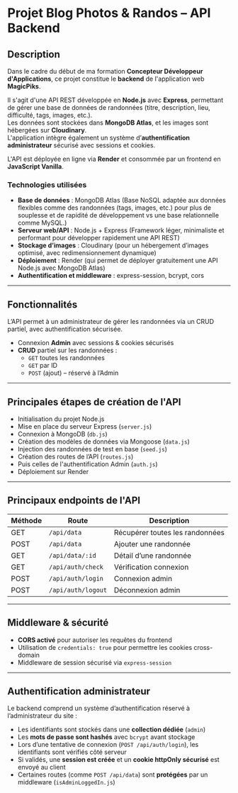 # Projet Blog Photos & Randos – API Backend

## Description

Dans le cadre du début de ma formation **Concepteur Développeur d'Applications**, ce projet constitue le **backend** de l'application web **MagicPiks**.

Il s'agit d'une API REST développée en **Node.js** avec **Express**, permettant de gérer une base de données de randonnées (titre, description, lieu, difficulté, tags, images, etc.).  
Les données sont stockées dans **MongoDB Atlas**, et les images sont hébergées sur **Cloudinary**.  
L'application intègre également un système d’**authentification administrateur** sécurisé avec sessions et cookies.

L'API est déployée en ligne via **Render** et consommée par un frontend en **JavaScript Vanilla**.

### Technologies utilisées

- **Base de données** : MongoDB Atlas (Base NoSQL adaptée aux données flexibles comme des randonnées (tags, images, etc.) pour plus de souplesse et de rapidité de développement vs une base relationnelle comme MySQL.)
- **Serveur web/API** : Node.js + Express (Framework léger, minimaliste et performant pour développer rapidement une API REST) 
- **Stockage d’images** : Cloudinary (pour un hébergement d’images optimisé, avec redimensionnement dynamique)
- **Déploiement** : Render (qui permet de déployer gratuitement une API Node.js avec MongoDB Atlas) 
- **Authentification et middleware** : express-session, bcrypt, cors


---

## Fonctionnalités

L’API permet à un administrateur de gérer les randonnées via un CRUD partiel, avec authentification sécurisée.

- Connexion **Admin** avec sessions & cookies sécurisés
- **CRUD** partiel sur les randonnées :
  - `GET` toutes les randonnées
  - `GET` par ID
  - `POST` (ajout) – réservé à l’Admin


---

## Principales étapes de création de l'API

 - Initialisation du projet Node.js
 - Mise en place du serveur Express (`server.js`) 
 - Connexion à MongoDB (`db.js`)
 - Création des modèles de données via Mongoose (`data.js`)
 - Injection des randonnées de test en base (`seed.js`)
 - Création des routes de l’API (`routes.js`)
 - Puis celles de l'authentification Admin (`auth.js`)
 - Déploiement sur Render 


---

## Principaux endpoints de l'API

| Méthode | Route                | Description                              | 
|---------|----------------------|------------------------------------------|
| GET     | `/api/data`          | Récupérer toutes les randonnées          | 
| POST    | `/api/data`          | Ajouter une randonnée                    |
| GET     | `/api/data/:id`      | Détail d’une randonnée                   |
| GET     | `/api/auth/check`    | Vérification connexion                   |
| POST    | `/api/auth/login`    | Connexion admin                          | 
| POST    | `/api/auth/logout`   | Déconnexion admin                        | 


---

## Middleware & sécurité

- **CORS activé** pour autoriser les requêtes du frontend
- Utilisation de `credentials: true` pour permettre les cookies cross-domain
- Middleware de session sécurisé via `express-session`


---

## Authentification administrateur

Le backend comprend un système d’authentification réservé à l’administrateur du site :

- Les identifiants sont stockés dans une **collection dédiée** (`admin`)
- Les **mots de passe sont hashés** avec `bcrypt` avant stockage
- Lors d’une tentative de connexion (`POST /api/auth/login`), les identifiants sont vérifiés côté serveur
- Si validés, une **session est créée** et un **cookie httpOnly sécurisé** est envoyé au client
- Certaines routes (comme `POST /api/data`) sont **protégées** par un middleware (`isAdminLoggedIn.js`)
